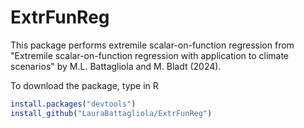 # ExtrFunReg
This package performs extremile scalar-on-function regression from "Extremile scalar-on-function regression with application to climate scenarios" by M.L. Battagliola and M. Bladt (2024).

To download the package, type in R

```R
install.packages("devtools")
install_github("LauraBattagliola/ExtrFunReg")
```
